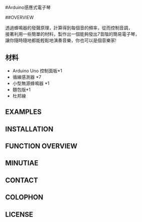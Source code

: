#Arduino感應式電子琴

##OVERVIEW


<p>透過蜂鳴器的發聲原理，計算得到每個音的頻率，從而控制音調，</br>接著利用一些簡單的材料，製作出一個能夠發出7音階的簡易電子琴，</br>讓你隨時隨地都能輕鬆地演奏音樂，你也可以是個音樂家!</p>

<h2>材料</h2>

<ul>
	<li>Arduino Uno 控制面板*1</li>
	<li>循線感測器 *7</li>
	<li>小型無源蜂鳴器 *1</li>
	<li>麵包版*1</li>
	<li>杜邦線</li>
</ul>

<h2>EXAMPLES</h2>
<h2>INSTALLATION</h2>
<h2>FUNCTION OVERVIEW</h2>
<h2>MINUTIAE</h2>
<h2>CONTACT</h2>
<h2>COLOPHON</h2>
<h2>LICENSE</h2>



